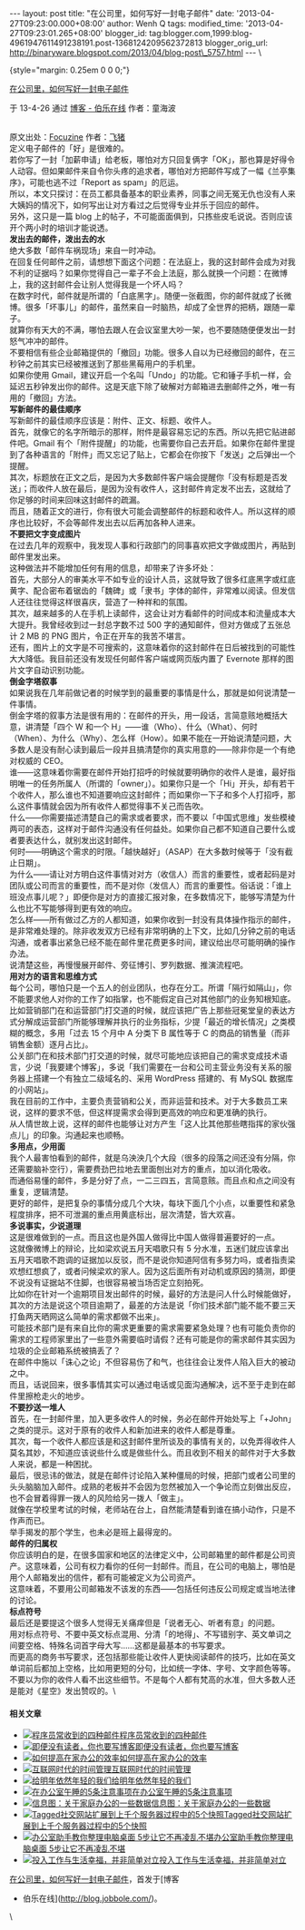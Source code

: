 --- layout: post title: "在公司里，如何写好一封电子邮件" date:
'2013-04-27T09:23:00.000+08:00' author: Wenh Q tags: modified\_time:
'2013-04-27T09:23:01.265+08:00' blogger\_id:
tag:blogger.com,1999:blog-4961947611491238191.post-1368124209562372813
blogger\_orig\_url:
http://binaryware.blogspot.com/2013/04/blog-post\_5757.html --- \

 {style="margin: 0.25em 0 0 0;"}

[在公司里，如何写好一封电子邮件](http://blog.jobbole.com/38813/?utm_source=rss&utm_medium=rss&utm_campaign=%25e5%259c%25a8%25e5%2585%25ac%25e5%258f%25b8%25e9%2587%258c%25ef%25bc%258c%25e5%25a6%2582%25e4%25bd%2595%25e5%2586%2599%25e5%25a5%25bd%25e4%25b8%2580%25e5%25b0%2581%25e7%2594%25b5%25e5%25ad%2590%25e9%2582%25ae%25e4%25bb%25b6)

于 13-4-26 通过 [博客 - 伯乐在线](http://blog.jobbole.com/) 作者：童海波

\
原文出处：[Focuzine](http://focuzine.com/2013/04/how-to-write-a-good-email-in-your-company/)
作者：[飞猪](http://focuzine.com/2013/04/how-to-write-a-good-email-in-your-company/)\
定义电子邮件的「好」是很难的。\
若你写了一封「加薪申请」给老板，哪怕对方只回复俩字「OK」，那也算是好得令人动容。但如果邮件来自令你头疼的追求者，哪怕对方把邮件写成了一幅《兰亭集序》，可能也逃不过「Report
as spam」的厄运。\
所以，本文只探讨：在员工都具备基本的职业素养，同事之间无冤无仇也没有人来大姨妈的情况下，如何写出让对方看过之后觉得专业并乐于回应的邮件。\
另外，这只是一篇 blog
上的帖子，不可能面面俱到，只拣些皮毛说说。否则应该开个两小时的培训才能说透。\
**发出去的邮件，泼出去的水**\
绝大多数「邮件车祸现场」来自一时冲动。\
在回复任何邮件之前，请想想下面这个问题：在法庭上，我的这封邮件会成为对我不利的证据吗？如果你觉得自己一辈子不会上法庭，那么就换一个问题：在微博上，我的这封邮件会让别人觉得我是一个坏人吗？\
在数字时代，邮件就是所谓的「白底黑字」。随便一张截图，你的邮件就成了长微博。很多「坏事儿」的邮件，虽然来自一时脑热，却成了全世界的把柄，跟随一辈子。\
就算你有天大的不满，哪怕去跟人在会议室里大吵一架，也不要随随便便发出一封怒气冲冲的邮件。\
不要相信有些企业邮箱提供的「撤回」功能。很多人自以为已经撤回的邮件，在三秒钟之前其实已经被推送到了那些黑莓用户的手机里。\
如果你使用
Gmail，建议开启一个名叫「Undo」的功能。它和锤子手机一样，会延迟五秒钟发出你的邮件。这是天底下除了破解对方邮箱进去删邮件之外，唯一有用的「撤回」方法。\
**写新邮件的最佳顺序**\
写新邮件的最佳顺序应该是：附件、正文、标题、收件人。\
首先，就像它的名字所暗示的那样，附件是最容易忘记的东西。所以先把它贴进邮件吧。Gmail
有个「附件提醒」的功能，也需要你自己去开启。如果你在邮件里提到了各种语言的「附件」而又忘记了贴上，它都会在你按下「发送」之后弹出一个提醒。\
其次，标题放在正文之后，是因为大多数邮件客户端会提醒你「没有标题是否发送」；而收件人放在最后，是因为没有收件人，这封邮件肯定发不出去，这就给了你足够的时间来回味这封邮件的疏漏。\
而且，随着正文的进行，你有很大可能会调整邮件的标题和收件人。所以这样的顺序也比较好，不会等邮件发出去以后再加各种人进来。\
**不要把文字变成图片**\
在过去几年的观察中，我发现人事和行政部门的同事喜欢把文字做成图片，再贴到邮件里发出来。\
这种做法并不能增加任何有用的信息，却带来了许多坏处：\
首先，大部分人的审美水平不如专业的设计人员，这就导致了很多红底黑字或红底黄字、配合密布着锯齿的「魏碑」或「隶书」字体的邮件，非常难以阅读。但发信人还往往觉得这样很喜庆，营造了一种祥和的氛围。\
其次，越来越多的人在手机上读邮件，这会让对方看邮件的时间成本和流量成本大大提升。我曾经收到过一封总字数不过
500 字的通知邮件，但对方做成了五张总计 2 MB 的 PNG
图片，令正在开车的我苦不堪言。\
还有，图片上的文字是不可搜索的，这意味着你的这封邮件在日后被找到的可能性大大降低。我目前还没有发现任何邮件客户端或网页版内置了
Evernote 那样的图片文字自动识别功能。\
**倒金字塔叙事**\
如果说我在几年前做记者的时候学到的最重要的事情是什么，那就是如何说清楚一件事情。\
倒金字塔的叙事方法是很有用的：在邮件的开头，用一段话，言简意赅地概括大意，讲清楚「四个
W 和一个
H」——谁（Who）、什么（What）、何时（When）、为什么（Why）、怎么样（How）。如果不能在一开始说清楚问题，大多数人是没有耐心读到最后一段并且搞清楚你的真实用意的——除非你是一个有绝对权威的
CEO。\
谁——这意味着你需要在邮件开始打招呼的时候就要明确你的收件人是谁，最好指明唯一的任务所属人（所谓的「owner」）。如果你只是一个「Hi」开头，却有若干个收件人，那么谁也不知道要响应这封邮件；而如果你一下子和多个人打招呼，那么这件事情就会因为所有收件人都觉得事不关己而告吹。\
什么——你需要描述清楚自己的需求或者要求，而不要以「中国式思维」发些模棱两可的表态，这样对于邮件沟通没有任何益处。如果你自己都不知道自己要什么或者要表达什么，就别发出这封邮件。\
何时——明确这个需求的时限。「越快越好」（ASAP）在大多数时候等于「没有截止日期」。\
为什么——请让对方明白这件事情对对方（收信人）而言的重要性，或者起码是对团队或公司而言的重要性，而不是对你（发信人）而言的重要性。俗话说：「谁上班没点事儿呢？」即便你是对方的直接汇报对象，在多数情况下，能够写清楚为什么也比不写能够得到更有效的响应。\
怎么样——所有做过乙方的人都知道，如果你收到一封没有具体操作指示的邮件，是非常难处理的。除非收发双方已经有非常明确的上下文，比如几分钟之前的电话沟通，或者事出紧急已经不能在邮件里花费更多时间，建议给出尽可能明确的操作办法。\
说清楚这些，再慢慢展开邮件、旁征博引、罗列数据、推演流程吧。\
**用对方的语言和思维方式**\
每个公司，哪怕只是一个五人的创业团队，也存在分工。所谓「隔行如隔山」，你不能要求他人对你的工作了如指掌，也不能假定自己对其他部门的业务知根知底。\
比如营销部门在和运营部门打交道的时候，就应该把广告上那些冠冕堂皇的表达方式分解成运营部门所能够理解并执行的业务指标，少提「最近的增长情况」之类模糊的概念，多用「过去
15 个月中 A 分类下 B 属性等于 C
的商品的销售量（而非销售金额）逐月占比」。\
公关部门在和技术部门打交道的时候，就尽可能地应该把自己的需求变成技术语言，少说「我要建个博客」，多说「我们需要在一台和公司主营业务没有关系的服务器上搭建一个有独立二级域名的、采用
WordPress 搭建的、有 MySQL 数据库的小网站」。\
我在目前的工作中，主要负责营销和公关，而非运营和技术。对于大多数员工来说，这样的要求不低，但这样提需求会得到更高效的响应和更准确的执行。\
从人情世故上说，这样的邮件也能够让对方产生「这人比其他那些瞎指挥的家伙强点儿」的印象。沟通起来也顺畅。\
**多用点，少用面**\
我个人最害怕看到的邮件，就是乌泱泱几个大段（很多的段落之间还没有分隔，你还需要脑补空行），需要费劲巴拉地去里面刨出对方的重点，加以消化吸收。\
而通俗易懂的邮件，多是分好了点，一二三四五，言简意赅。而且点和点之间没有重复，逻辑清楚。\
更好的邮件，是把复杂的事情分成几个大块，每块下面几个小点，以重要性和紧急程度排序，把不可泄漏的重点用黄底标出，层次清楚，皆大欢喜。\
**多说事实，少说道理**\
这是很难做到的一点。而且这也是外国人做得比中国人做得普遍要好的一点。\
这就像微博上的辩论，比如梁欢说五月天唱歌只有 5
分水准，五迷们就应该拿出五月天唱歌不跑调的证据加以反驳，而不是说你知道阿信有多努力吗，或者指责梁欢想红想疯了，或者问候梁欢的家人。因为这后面所有对动机或原因的猜测，即便不说没有证据站不住脚，也很容易被当场否定立刻拍死。\
比如你在针对一个逾期项目发出邮件的时候，最好的方法是问人什么时候能做好，其次的方法是说这个项目逾期了，最差的方法是说「你们技术部门能不能不要三天打鱼两天晒网这么简单的需求都做不出来」。\
可能技术部门是有来自比你的需求更重要的需求需要紧急处理？也有可能负责你的需求的工程师家里出了一些意外需要临时请假？还有可能是你的需求邮件其实因为垃圾的企业邮箱系统被搞丢了？\
在邮件中施以「诛心之论」不但容易伤了和气，也往往会让发件人陷入巨大的被动之中。\
而且，话说回来，很多事情其实可以通过电话或见面沟通解决，远不至于走到在邮件里擦枪走火的地步。\
**不要抄送一堆人**\
首先，在一封邮件里，加入更多收件人的时候，务必在邮件开始处写上「+John」之类的提示。这对于原有的收件人和新加进来的收件人都是尊重。\
其次，每一个收件人都应该是和这封邮件里所谈及的事情有关的，以免弄得收件人莫名其妙，不知道应该说些什么或是做些什么。而且收到不相关的邮件对于大多数人来说，都是一种困扰。\
最后，很忌讳的做法，就是在邮件讨论陷入某种僵局的时候，把部门或者公司里的头头脑脑加入邮件。成熟的老板并不会因为忽然被加入一个争论而立刻做出反应，也不会冒着得罪一拨人的风险给另一拨人「做主」。\
就像在学校里考试的时候，老师站在台上，自然能清楚看到谁在搞小动作，只是不作声而已。\
举手揭发的那个学生，也未必是班上最得宠的。\
**邮件的归属权**\
你应该明白的是，在很多国家和地区的法律定义中，公司邮箱里的邮件都是公司资产。这意味着，公司有权力看你的任何一封邮件。而且，在公司的电脑上，哪怕是用个人邮箱发出的信件，都有可能被定义为公司资产。\
这意味着，不要用公司邮箱发不该发的东西——包括任何违反公司规定或当地法律的讨论。\
**标点符号**\
最后还是要提这个很多人觉得无关痛痒但是「说者无心、听者有意」的问题。\
用对标点符号、不要中英文标点混用、分清「的地得」、不写错别字、英文单词之间要空格、特殊名词首字母大写……这都是最基本的书写要求。\
而更高的商务书写要求，还包括那些能让收件人更快阅读邮件的技巧，比如在英文单词前后都加上空格，比如用更短的分句，比如统一字体、字号、文字颜色等等。\
不要以为你的收件人看不出这些细节。不是每个人都有梵高的水准，但大多数人还是能对《星空》发出赞叹的。\

#### 相关文章

-   [![程序员常收到的四种邮件](http://blog.jobbole.com/wp-content/plugins/wordpress-23-related-posts-plugin/static/thumbs/16.jpg)](http://blog.jobbole.com/335/)[程序员常收到的四种邮件](http://blog.jobbole.com/335/)
-   [![即便没有读者，你也要写博客](http://blog.jobbole.com/wp-content/uploads/2013/04/pen-book3-150x150.jpg)](http://blog.jobbole.com/38258/)[即便没有读者，你也要写博客](http://blog.jobbole.com/38258/)
-   [![如何提高在家办公的效率](http://blog.jobbole.com/wp-content/uploads/2013/04/777-150x150.jpg)](http://blog.jobbole.com/37300/)[如何提高在家办公的效率](http://blog.jobbole.com/37300/)
-   [![互联网时代的时间管理](http://blog.jobbole.com/wp-content/uploads/2011/11/time-management-logo.jpg)](http://blog.jobbole.com/35906/)[互联网时代的时间管理](http://blog.jobbole.com/35906/)
-   [![给明年依然年轻的我们](http://blog.jobbole.com/wp-content/uploads/2013/03/time-management-clock4-150x150.jpg)](http://blog.jobbole.com/19828/)[给明年依然年轻的我们](http://blog.jobbole.com/19828/)
-   [![在办公室午睡的5条注意事项](http://blog.jobbole.com/wp-content/plugins/wordpress-23-related-posts-plugin/static/thumbs/6.jpg)](http://blog.jobbole.com/115/)[在办公室午睡的5条注意事项](http://blog.jobbole.com/115/)
-   [![信息图：关于家庭办公的一些数据](http://blog.jobbole.com/wp-content/uploads/2012/08/clocking-from-couch-thumb-150x150.jpg)](http://blog.jobbole.com/25209/)[信息图：关于家庭办公的一些数据](http://blog.jobbole.com/25209/)
-   [![Tagged社交网站扩展到上千个服务器过程中的5个快照](http://blog.jobbole.com/wp-content/uploads/2013/02/6009718761_f465daa24b-150x150.jpg)](http://blog.jobbole.com/1435/)[Tagged社交网站扩展到上千个服务器过程中的5个快照](http://blog.jobbole.com/1435/)
-   [![办公室助手教你整理电脑桌面
    5步让它不再凌乱不堪](http://blog.jobbole.com/wp-content/plugins/wordpress-23-related-posts-plugin/static/thumbs/2.jpg)](http://blog.jobbole.com/77/)[办公室助手教你整理电脑桌面
    5步让它不再凌乱不堪](http://blog.jobbole.com/77/)
-   [![投入工作与生活幸福，并非简单对立](http://blog.jobbole.com/wp-content/uploads/2012/12/24094030-81384cc1137b4ae6a5b43203963be09c-150x150.jpg)](http://blog.jobbole.com/31670/)[投入工作与生活幸福，并非简单对立](http://blog.jobbole.com/31670/)

[在公司里，如何写好一封电子邮件](http://blog.jobbole.com/38813/)，首发于[博客
- 伯乐在线](http://blog.jobbole.com/)。

\

